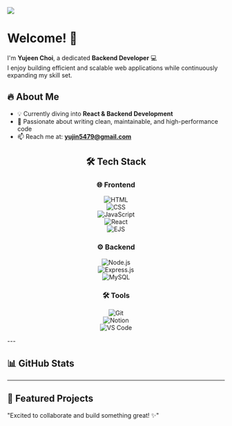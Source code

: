 <!-- 타이틀 -->
<img src="https://capsule-render.vercel.app/api?type=waving&color=auto&height=300&section=header&text=ChoiVerse&fontSize=90" />

# Welcome! 👋  
I'm **Yujeen Choi**, a dedicated **Backend Developer** 💻  
I enjoy building efficient and scalable web applications while continuously expanding my skill set.  

## 🔥 About Me  
- 💡 Currently diving into **React & Backend Development**  
- 🚀 Passionate about writing clean, maintainable, and high-performance code  
- 📫 Reach me at: **yujin5479@gmail.com**  


<div align="center">
  
## 🛠 Tech Stack  

### 🌐 Frontend  
![HTML](https://img.shields.io/badge/HTML5-E34F26?style=for-the-badge&logo=html5&logoColor=white)  
![CSS](https://img.shields.io/badge/CSS3-1572B6?style=for-the-badge&logo=css3&logoColor=white)  
![JavaScript](https://img.shields.io/badge/JavaScript-F7DF1E?style=for-the-badge&logo=javascript&logoColor=black)  
![React](https://img.shields.io/badge/React-61DAFB?style=for-the-badge&logo=react&logoColor=black)  
![EJS](https://img.shields.io/badge/EJS-8A2BE2?style=for-the-badge&logo=EJS&logoColor=white)  

### ⚙️ Backend  
![Node.js](https://img.shields.io/badge/Node.js-43853D?style=for-the-badge&logo=node.js&logoColor=white)  
![Express.js](https://img.shields.io/badge/Express.js-000000?style=for-the-badge&logo=express&logoColor=white)  
![MySQL](https://img.shields.io/badge/MySQL-4479A1?style=for-the-badge&logo=mysql&logoColor=white)  

### 🛠 Tools  
![Git](https://img.shields.io/badge/Git-F05032?style=for-the-badge&logo=git&logoColor=white)  
![Notion](https://img.shields.io/badge/Notion-000000?style=for-the-badge&logo=notion&logoColor=white)  
![VS Code](https://img.shields.io/badge/VS%20Code-007ACC?style=for-the-badge&logo=visual-studio-code&logoColor=white)  

</div>
---  

## 📊 GitHub Stats  

---  

## 🚀 Featured Projects 

"Excited to collaborate and build something great! ✨"
